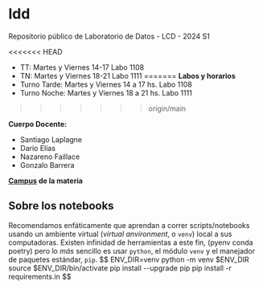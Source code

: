 # ldd
Repositorio público de Laboratorio de Datos - LCD - 2024 S1

<<<<<<< HEAD
- TT: Martes y Viernes 14-17 Labo 1108
- TN: Martes y Viernes 18-21 Labo 1111
=======
**Labos y horarios**
- Turno Tarde: Martes y Viernes 14 a 17 hs. Labo 1108
- Turno Noche: Martes y Viernes 18 a 21 hs. Labo 1111
>>>>>>> origin/main

**Cuerpo Docente:**
- Santiago Laplagne
- Dario Elías
- Nazareno Faillace
- Gonzalo Barrera

**[Campus](https://campus.exactas.uba.ar/course/view.php?id=4308) de la materia**

## Sobre los notebooks

Recomendamos enfáticamente que aprendan a correr scripts/notebooks usando un ambiente virtual (_virtual anvironment_, o `venv`) local a sus computadoras. Existen infinidad de herramientas a este fin, (pyenv conda poetry) pero lo _más_ sencillo es usar `python`, el módulo `venv` y el manejador de paquetes estándar, `pip`.
$$
ENV_DIR=venv
python -m venv $ENV_DIR 
source $ENV_DIR/bin/activate
pip install --upgrade pip
pip install -r requirements.in
$$